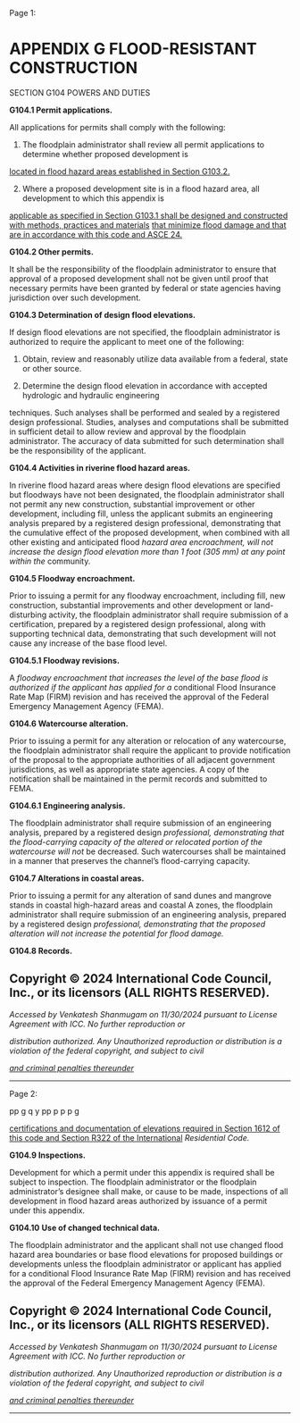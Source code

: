 Page 1:

# APPENDIX G FLOOD-RESISTANT CONSTRUCTION

 SECTION G104
 POWERS AND DUTIES

**G104.1 Permit applications.**

All applications for permits shall comply with the following:


1. The floodplain administrator shall review all permit applications to determine whether proposed development is


[located in flood hazard areas established in Section G103.2.](http://codes.iccsafe.org/#VACC2021P1_AppxG_SecG103.2)


2. Where a proposed development site is in a flood hazard area, all development to which this appendix is

[applicable as specified in Section G103.1 shall be designed and constructed with methods, practices and materials](http://codes.iccsafe.org/#VACC2021P1_AppxG_SecG103.1)
[that minimize flood damage and that are in accordance with this code and ASCE 24.](http://codes.iccsafe.org/#VACC2021P1_Ch35_PromASCE_SEI_RefStd24_14)

**G104.2 Other permits.**

It shall be the responsibility of the floodplain administrator to ensure that approval of a proposed development shall not
be given until proof that necessary permits have been granted by federal or state agencies having jurisdiction over such
development.


**G104.3 Determination of design flood elevations.**


If design flood elevations are not specified, the floodplain administrator is authorized to require the applicant to meet one
of the following:

1. Obtain, review and reasonably utilize data available from a federal, state or other source.

2. Determine the design flood elevation in accordance with accepted hydrologic and hydraulic engineering

techniques. Such analyses shall be performed and sealed by a registered design professional. Studies, analyses and
computations shall be submitted in sufficient detail to allow review and approval by the floodplain administrator. The
accuracy of data submitted for such determination shall be the responsibility of the applicant.

**G104.4 Activities in riverine flood hazard areas.**

In riverine flood hazard areas where design flood elevations are specified but floodways have not been designated, the
floodplain administrator shall not permit any new construction, substantial improvement or other development, including
fill, unless the applicant submits an engineering analysis prepared by a registered design professional, demonstrating
that the cumulative effect of the proposed development, when combined with all other existing and anticipated flood
_hazard area encroachment, will not increase the design flood elevation more than 1 foot (305 mm) at any point within the_
community.

**G104.5 Floodway encroachment.**

Prior to issuing a permit for any floodway encroachment, including fill, new construction, substantial improvements and
other development or land-disturbing activity, the floodplain administrator shall require submission of a certification,
prepared by a registered design professional, along with supporting technical data, demonstrating that such development
will not cause any increase of the base flood level.

**G104.5.1 Floodway revisions.**

A _floodway encroachment that increases the level of the base flood is authorized if the applicant has applied for a_
conditional Flood Insurance Rate Map (FIRM) revision and has received the approval of the Federal Emergency
Management Agency (FEMA).


**G104.6 Watercourse alteration.**


Prior to issuing a permit for any alteration or relocation of any watercourse, the floodplain administrator shall require the
applicant to provide notification of the proposal to the appropriate authorities of all adjacent government jurisdictions, as
well as appropriate state agencies. A copy of the notification shall be maintained in the permit records and submitted to
FEMA.

**G104.6.1 Engineering analysis.**

The floodplain administrator shall require submission of an engineering analysis, prepared by a registered design
_professional, demonstrating that the flood-carrying capacity of the altered or relocated portion of the watercourse will not_
be decreased. Such watercourses shall be maintained in a manner that preserves the channel’s flood-carrying capacity.

**G104.7 Alterations in coastal areas.**

Prior to issuing a permit for any alteration of sand dunes and mangrove stands in coastal high-hazard areas and coastal A
zones, the floodplain administrator shall require submission of an engineering analysis, prepared by a registered design
_professional, demonstrating that the proposed alteration will not increase the potential for flood damage._


**G104.8 Records.**


## Copyright © 2024 International Code Council, Inc., or its licensors (ALL RIGHTS RESERVED).

_Accessed by Venkatesh Shanmugam on 11/30/2024 pursuant to License Agreement with ICC. No further reproduction or_

_distribution authorized. Any Unauthorized reproduction or distribution is a violation of the federal copyright, and subject to civil_

_[and criminal penalties thereunder](http://codes.iccsafe.org/content/VACC2021P1/appendix-g-flood-resistant-construction#VACC2021P1_AppxG_SecG104)_


-----



Page 2:

pp g q y pp p p p g

[certifications and documentation of elevations required in Section 1612 of this code and Section R322 of the International](http://codes.iccsafe.org/#VACC2021P1_Ch16_Sec1612)
_Residential Code._

**G104.9 Inspections.**

Development for which a permit under this appendix is required shall be subject to inspection. The floodplain
administrator or the floodplain administrator’s designee shall make, or cause to be made, inspections of all development
in flood hazard areas authorized by issuance of a permit under this appendix.

**G104.10** **Use of changed technical data.**

The floodplain administrator and the applicant shall not use changed flood hazard area boundaries or base flood
elevations for proposed buildings or developments unless the floodplain administrator or applicant has applied for a
conditional Flood Insurance Rate Map (FIRM) revision and has received the approval of the Federal Emergency
Management Agency (FEMA).

## Copyright © 2024 International Code Council, Inc., or its licensors (ALL RIGHTS RESERVED).

_Accessed by Venkatesh Shanmugam on 11/30/2024 pursuant to License Agreement with ICC. No further reproduction or_

_distribution authorized. Any Unauthorized reproduction or distribution is a violation of the federal copyright, and subject to civil_

_[and criminal penalties thereunder](http://codes.iccsafe.org/content/VACC2021P1/appendix-g-flood-resistant-construction#VACC2021P1_AppxG_SecG104)_


-----



